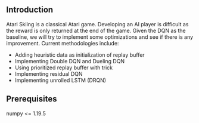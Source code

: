 ## Introduction

Atari Skiing is a classical Atari game. Developing an AI player is difficult as the reward is only returned at the end of the game. Given the DQN as the baseline, we will try to implement some optimizations and see if there is any improvement. Current methodologies include:

- Adding heuristic data as initialization of replay buffer
- Implementing Double DQN and Dueling DQN
- Using prioritized replay buffer with trick
- Implementing residual DQN
- Implementing unrolled LSTM (DRQN)

## Prerequisites

numpy <= 1.19.5

